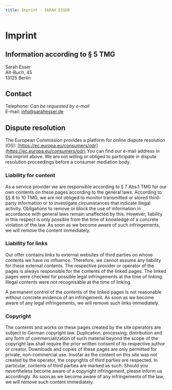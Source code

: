 ```yaml
---
title: Imprint - SARAH ESSER
---
```

# Imprint

## Information according to § 5 TMG

Sarah Esser\
Alt-Buch, 45\
13125 Berlin

## Contact

Telephone: *Can be requested by e-mail*\
E-mail: info@sarahesser.de

## Dispute resolution

The European Commission provides a platform for online dispute resolution (OS):
[https://ec.europa.eu/consumers/odr](https://ec.europa.eu/consumers/odr)
You can find our e-mail address in the imprint above.
We are not willing or obliged to participate in dispute resolution proceedings before a consumer mediation body.

### Liability for content

As a service provider we are responsible according to § 7 Abs.1 TMG for our own contents on these pages according to the general laws. 
According to §§ 8 to 10 TMG, we are not obliged to monitor transmitted or stored third-party information or to investigate circumstances that indicate illegal activity.
Obligations to remove or block the use of information in accordance with general laws remain unaffected by this. 
However, liability in this respect is only possible from the time of knowledge of a concrete violation of the law. As soon as we become aware of such infringements, we will remove the content immediately.

### Liability for links

Our offer contains links to external websites of third parties on whose contents we have no influence.
Therefore, we cannot assume any liability for these external contents.
The respective provider or operator of the pages is always responsible for the contents of the linked pages.
The linked pages were checked for possible legal infringements at the time of linking. 
Illegal contents were not recognisable at the time of linking.

A permanent control of the contents of the linked pages is not reasonable without concrete evidence of an infringement. 
As soon as we become aware of any legal infringements, we will remove such links immediately.

### Copyright

The contents and works on these pages created by the site operators are subject to German copyright law. 
Duplication, processing, distribution and any form of commercialization of such material beyond the scope of the copyright law shall require the prior written consent of its respective author or creator.
Downloads and copies of these pages are only permitted for private, non-commercial use.
Insofar as the content on this site was not created by the operator, the copyrights of third parties are respected.
In particular, contents of third parties are marked as such. Should you nevertheless become aware of a copyright infringement, please inform us accordingly. 
As soon as we become aware of any infringements of the law, we will remove such content immediately.
